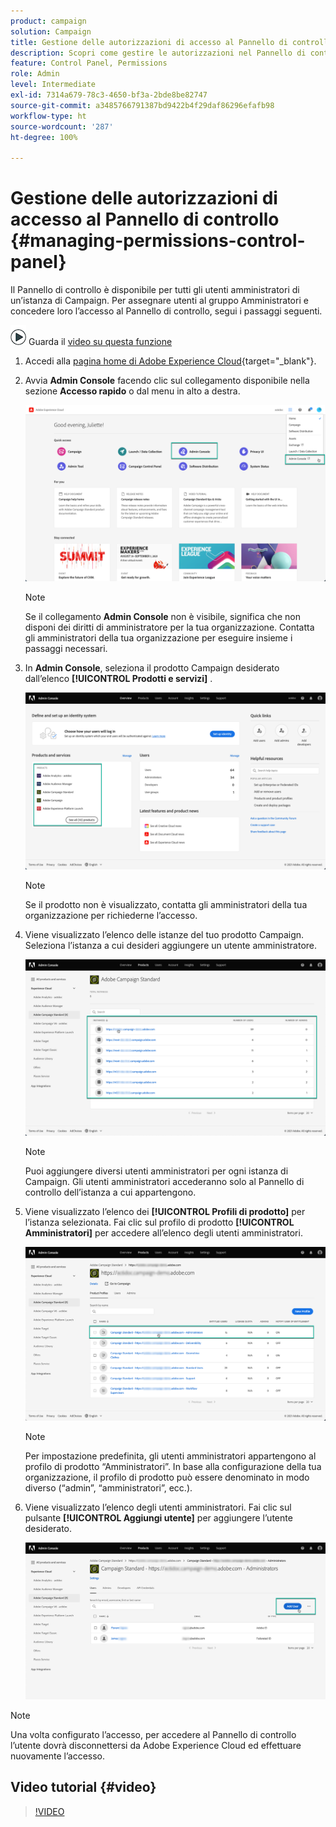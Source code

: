 ```yaml
---
product: campaign
solution: Campaign
title: Gestione delle autorizzazioni di accesso al Pannello di controllo
description: Scopri come gestire le autorizzazioni nel Pannello di controllo
feature: Control Panel, Permissions
role: Admin
level: Intermediate
exl-id: 7314a679-78c3-4650-bf3a-2bde8be82747
source-git-commit: a3485766791387bd9422b4f29daf86296efafb98
workflow-type: ht
source-wordcount: '287'
ht-degree: 100%

---
```


# Gestione delle autorizzazioni di accesso al Pannello di controllo  {#managing-permissions-control-panel}

Il Pannello di controllo è disponibile per tutti gli utenti amministratori di un’istanza di Campaign. Per assegnare utenti al gruppo Amministratori e concedere loro l’accesso al Pannello di controllo, segui i passaggi seguenti.

![](assets/do-not-localize/how-to-video.png) Guarda il [video su questa funzione](../../discover/using/managing-permissions.md#video)

1. Accedi alla [pagina home di Adobe Experience Cloud](https://experiencecloud.adobe.com/){target="_blank"}.

1. Avvia **Admin Console** facendo clic sul collegamento disponibile nella sezione **Accesso rapido** o dal menu in alto a destra.

   ![](assets/do-not-localize/control_panel_admin-console.png)

   >[!NOTE]
   >
   >Se il collegamento **Admin Console** non è visibile, significa che non disponi dei diritti di amministratore per la tua organizzazione. Contatta gli amministratori della tua organizzazione per eseguire insieme i passaggi necessari.

1. In **Admin Console**, seleziona il prodotto Campaign desiderato dall’elenco **[!UICONTROL Prodotti e servizi]** .

   ![](assets/do-not-localize/control_panel_product-list.png)

   >[!NOTE]
   >
   >Se il prodotto non è visualizzato, contatta gli amministratori della tua organizzazione per richiederne l’accesso.

1. Viene visualizzato l’elenco delle istanze del tuo prodotto Campaign. Seleziona l’istanza a cui desideri aggiungere un utente amministratore.

   ![](assets/do-not-localize/control_panel_add_user_4.png)

   >[!NOTE]
   >
   >Puoi aggiungere diversi utenti amministratori per ogni istanza di Campaign. Gli utenti amministratori accederanno solo al Pannello di controllo dell’istanza a cui appartengono.

1. Viene visualizzato l’elenco dei **[!UICONTROL Profili di prodotto]** per l’istanza selezionata. Fai clic sul profilo di prodotto **[!UICONTROL Amministratori]** per accedere all’elenco degli utenti amministratori.

   ![](assets/do-not-localize/control_panel_add_user_5.png)

   >[!NOTE]
   >
   >Per impostazione predefinita, gli utenti amministratori appartengono al profilo di prodotto “Amministratori”. In base alla configurazione della tua organizzazione, il profilo di prodotto può essere denominato in modo diverso (“admin”, “amministratori”, ecc.).

1. Viene visualizzato l’elenco degli utenti amministratori. Fai clic sul pulsante **[!UICONTROL Aggiungi utente]** per aggiungere l’utente desiderato.

   ![](assets/do-not-localize/control_panel_add_user_6.png)

>[!NOTE]
>
>Una volta configurato l’accesso, per accedere al Pannello di controllo l’utente dovrà disconnettersi da Adobe Experience Cloud ed effettuare nuovamente l’accesso.

## Video tutorial {#video}

>[!VIDEO](https://video.tv.adobe.com/v/27147?quality=12)
